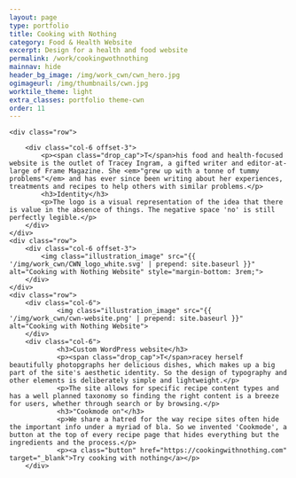 ```yaml
---
layout: page
type: portfolio
title: Cooking with Nothing
category: Food & Health Website
excerpt: Design for a health and food website
permalink: /work/cookingwothnothing
mainnav: hide
header_bg_image: /img/work_cwn/cwn_hero.jpg
ogimageurl: /img/thumbnails/cwn.jpg
worktile_theme: light
extra_classes: portfolio theme-cwn
order: 11
---
```


<div class="wrapper">

	<div class="row">
		
		<div class="col-6 offset-3">			
			<p><span class="drop_cap">T</span>his food and health-focused website is the outlet of Tracey Ingram, a gifted writer and editor-at-large of Frame Magazine. She <em>"grew up with a tonne of tummy problems"</em> and has ever since been writing about her experiences, treatments and recipes to help others with similar problems.</p>		
			<h3>Identity</h3>
			<p>The logo is a visual representation of the idea that there is value in the absence of things. The negative space 'no' is still perfectly legible.</p>	 
		</div>						
	</div>
	<div class="row">
		<div class="col-6 offset-3">
			<img class="illustration_image" src="{{ '/img/work_cwn/CWN_logo_white.svg' | prepend: site.baseurl }}" alt="Cooking with Nothing Website" style="margin-bottom: 3rem;">
		</div>
	</div>
	<div class="row">
		<div class="col-6">			
				<img class="illustration_image" src="{{ '/img/work_cwn/cwn-website.png' | prepend: site.baseurl }}" alt="Cooking with Nothing Website">				
		</div>
		<div class="col-6">					
				<h3>Custom WordPress website</h3>
				<p><span class="drop_cap">T</span>racey herself beautifully photopgraphs her delicious dishes, which makes up a big part of the site's aesthetic identity. So the design of typography and other elements is deliberately simple and lightweight.</p>  
				<p>The site allows for specific recipe content types and has a well planned taxonomy so finding the right content is a breeze for users, whether through search or by browsing.</p> 
				<h3>"Cookmode on"</h3>
				<p>We share a hatred for the way recipe sites often hide the important info under a myriad of bla. So we invented 'Cookmode', a button at the top of every recipe page that hides everything but the ingredients and the process.</p>
				<p><a class="button" href="https://cookingwithnothing.com" target="_blank">Try cooking with nothing</a></p>
		</div>
</div>